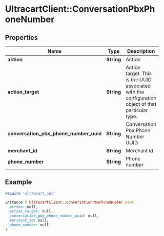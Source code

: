 # UltracartClient::ConversationPbxPhoneNumber

## Properties

| Name | Type | Description | Notes |
| ---- | ---- | ----------- | ----- |
| **action** | **String** | Action | [optional] |
| **action_target** | **String** | Action target.  This is the UUID associated with the configuration object of that particular type. | [optional] |
| **conversation_pbx_phone_number_uuid** | **String** | Conversation Pbx Phone Number UUID | [optional] |
| **merchant_id** | **String** | Merchant Id | [optional] |
| **phone_number** | **String** | Phone number | [optional] |

## Example

```ruby
require 'ultracart_api'

instance = UltracartClient::ConversationPbxPhoneNumber.new(
  action: null,
  action_target: null,
  conversation_pbx_phone_number_uuid: null,
  merchant_id: null,
  phone_number: null
)
```

